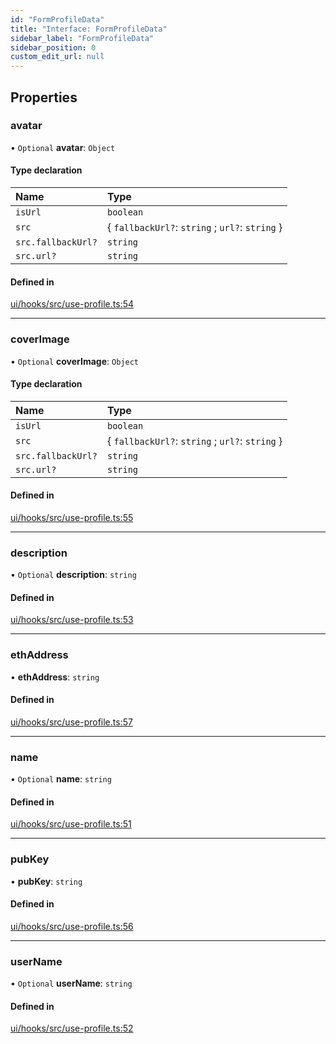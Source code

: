 ```yaml
---
id: "FormProfileData"
title: "Interface: FormProfileData"
sidebar_label: "FormProfileData"
sidebar_position: 0
custom_edit_url: null
---
```


## Properties

### avatar

• `Optional` **avatar**: `Object`

#### Type declaration

| Name | Type |
| :------ | :------ |
| `isUrl` | `boolean` |
| `src` | { `fallbackUrl?`: `string` ; `url?`: `string`  } |
| `src.fallbackUrl?` | `string` |
| `src.url?` | `string` |

#### Defined in

[ui/hooks/src/use-profile.ts:54](https://github.com/AKASHAorg/akasha-framework/blob/c052f00c/ui/hooks/src/use-profile.ts#L54)

___

### coverImage

• `Optional` **coverImage**: `Object`

#### Type declaration

| Name | Type |
| :------ | :------ |
| `isUrl` | `boolean` |
| `src` | { `fallbackUrl?`: `string` ; `url?`: `string`  } |
| `src.fallbackUrl?` | `string` |
| `src.url?` | `string` |

#### Defined in

[ui/hooks/src/use-profile.ts:55](https://github.com/AKASHAorg/akasha-framework/blob/c052f00c/ui/hooks/src/use-profile.ts#L55)

___

### description

• `Optional` **description**: `string`

#### Defined in

[ui/hooks/src/use-profile.ts:53](https://github.com/AKASHAorg/akasha-framework/blob/c052f00c/ui/hooks/src/use-profile.ts#L53)

___

### ethAddress

• **ethAddress**: `string`

#### Defined in

[ui/hooks/src/use-profile.ts:57](https://github.com/AKASHAorg/akasha-framework/blob/c052f00c/ui/hooks/src/use-profile.ts#L57)

___

### name

• `Optional` **name**: `string`

#### Defined in

[ui/hooks/src/use-profile.ts:51](https://github.com/AKASHAorg/akasha-framework/blob/c052f00c/ui/hooks/src/use-profile.ts#L51)

___

### pubKey

• **pubKey**: `string`

#### Defined in

[ui/hooks/src/use-profile.ts:56](https://github.com/AKASHAorg/akasha-framework/blob/c052f00c/ui/hooks/src/use-profile.ts#L56)

___

### userName

• `Optional` **userName**: `string`

#### Defined in

[ui/hooks/src/use-profile.ts:52](https://github.com/AKASHAorg/akasha-framework/blob/c052f00c/ui/hooks/src/use-profile.ts#L52)
